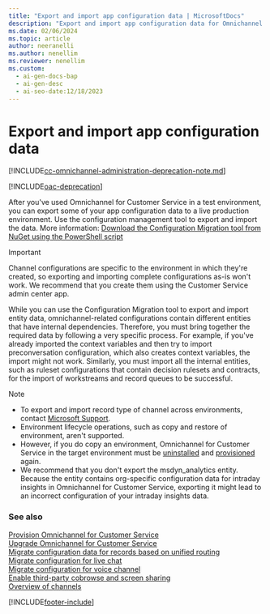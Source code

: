 ```yaml
---
title: "Export and import app configuration data | MicrosoftDocs"
description: "Export and import app configuration data for Omnichannel for Customer Service using the Configuration Migration tool."
ms.date: 02/06/2024
ms.topic: article
author: neeranelli
ms.author: nenellim
ms.reviewer: nenellim
ms.custom:
  - ai-gen-docs-bap
  - ai-gen-desc
  - ai-seo-date:12/18/2023
---
```


# Export and import app configuration data

[!INCLUDE[cc-omnichannel-administration-deprecation-note.md](../../includes/cc-omnichannel-administration-deprecation-note.md)]

[!INCLUDE[oac-deprecation](../../includes/oac-deprecation.md)]

After you've used Omnichannel for Customer Service in a test environment, you can export some of your app configuration data to a live production environment. Use the configuration management tool to export and import the data. More information: [Download the Configuration Migration tool from NuGet using the PowerShell script](/powerapps/developer/data-platform/download-tools-nuget)

> [!IMPORTANT]
> Channel configurations are specific to the environment in which they're created, so exporting and importing complete configurations as-is won't work. We recommend that you create them using the Customer Service admin center app.

While you can use the Configuration Migration tool to export and import entity data, omnichannel-related configurations contain different entities that have internal dependencies. Therefore, you must bring together the required data by following a very specific process. For example, if you've already imported the context variables and then try to import preconversation configuration, which also creates context variables, the import might not work. Similarly, you must import all the internal entities, such as ruleset configurations that contain decision rulesets and contracts, for the import of workstreams and record queues to be successful.

> [!NOTE]
>
> - To export and import record type of channel across environments, contact [Microsoft Support](https://dynamics.microsoft.com/support/).
> - Environment lifecycle operations, such as copy and restore of environment, aren't supported.
> - However, if you do copy an environment, Omnichannel for Customer Service in the target environment must be [uninstalled](../implement/remove-omnichannel.md) and [provisioned](../implement/omnichannel-provision-license.md) again.
> - We recommend that you don't export the msdyn_analytics entity. Because the entity contains org-specific configuration data for intraday insights in Omnichannel for Customer Service, exporting it might lead to an incorrect configuration of your intraday insights data.


### See also

[Provision Omnichannel for Customer Service](../implement/omnichannel-provision-license.md)                                                         
[Upgrade Omnichannel for Customer Service](upgrade-omnichannel.md)                                                                              
[Migrate configuration data for records based on unified routing](../administer/migrate-config-data-for-records-overview.md)                                                   
[Migrate configuration for live chat](../administer/migrate-config-data-for-live-chat.md)  
[Migrate configuration for voice channel](../administer/migrate-config-data-for-voice-channel.md)                                                       
[Enable third-party cobrowse and screen sharing](../develop/third-party-co-browse.md)                                                      
[Overview of channels](../use/channels.md)                                                                                                         

[!INCLUDE[footer-include](../../includes/footer-banner.md)]
